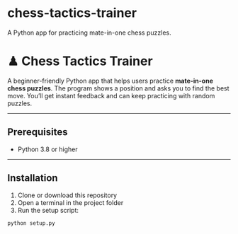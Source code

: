 # chess-tactics-trainer
A Python app for practicing mate-in-one chess puzzles.
# ♟ Chess Tactics Trainer

A beginner-friendly Python app that helps users practice **mate-in-one chess puzzles**. The program shows a position and asks you to find the best move. You’ll get instant feedback and can keep practicing with random puzzles.

---

## Prerequisites

- Python 3.8 or higher

---

## Installation

1. Clone or download this repository  
2. Open a terminal in the project folder  
3. Run the setup script:

```bash
python setup.py
